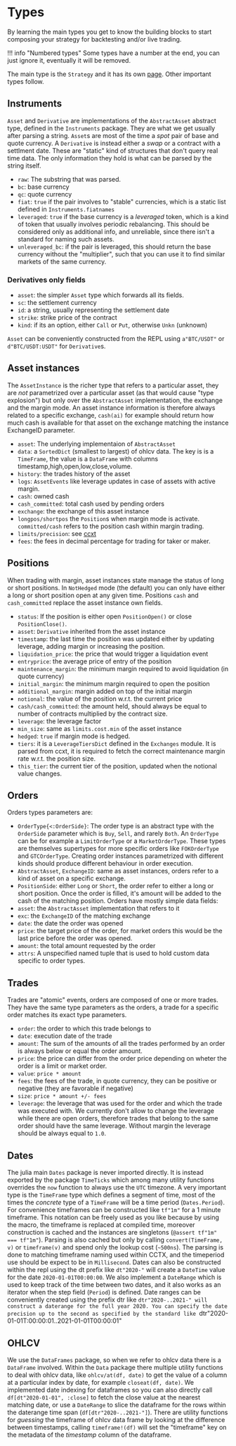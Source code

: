 # Types
By learning the main types you get to know the building blocks to start composing your strategy for backtesting and/or live trading.

!!! info "Numbered types"
    Some types have a number at the end, you can just ignore it, eventually it will be removed.
    
The main type is the `Strategy` and it has its own [page](./strategy.md).
Other important types follow.

## Instruments
`Asset` and `Derivative` are implementations of the `AbstractAsset` abstract type, defined in the `Instruments` package. They are what we get usually after parsing a string. `Asset`s are most of the time a _spot_ pair of base and quote currency. A `Derivative` is instead either a _swap_ or a contract with a settlment date. These are "static" kind of structures that don't query real time data. The only information they hold is what can be parsed by the string itself.
- `raw`: The substring that was parsed.
- `bc`: base currency
- `qc`: quote currency
- `fiat`: `true` if the pair involves to "stable" currencies, which is a static list defined in `Instruments.fiatnames`
- `leveraged`: `true` if the base currency is a _leveraged_ token, which is a kind of token that usually involves periodic rebalancing. This should be considered only as additional info, and unreliable, since there isn't a standard for naming such assets.
- `unleveraged_bc`: if the pair is leveraged, this should return the base currency without the "multiplier", such that you can use it to find similar markets of the same currency.
### Derivatives only fields
- `asset`: the simpler `Asset` type which forwards all its fields.
- `sc`: the settlement currency
- `id`: a string, usually representing the settlement date
- `strike`: strike price of the contract
- `kind`: if its an option, either `Call` or `Put`, otherwise `Unkn` (unknown)

`Asset` can be conveniently constructed from the REPL using `a"BTC/USDT"` or `d"BTC/USDT:USDT"` for `Derivative`s.

## Asset instances

The `AssetInstance` is the richer type that refers to a particular asset, they are _not_ parametrized over a particular asset (as that would cause "type explosion") but only over the `AbstractAsset` implementation, the exchange and the margin mode. An asset instance information is therefore always related to a specific exchange, `cash(ai)` for example should return how much cash is available for that asset on the exchange matching the instance ExchangeID parameter.
- `asset`: The underlying implementaion of `AbstractAsset`
- `data`: a `SortedDict` (smallest to largest) of ohlcv data. The key is is a `TimeFrame`, the value is a `DataFrame` with columns timestamp,high,open,low,close,volume.
- `history`: the trades history of the asset
- `logs`: `AssetEvents` like leverage updates in case of assets with active margin.
- `cash`: owned cash
- `cash_committed`: total cash used by pending orders
- `exchange`: the exchange of this asset instance
- `longpos/shortpos` the `Position`s when margin mode is activate. `committed/cash` refers to the position cash within margin trading.
- `limits/precision`: see [ccxt](https://docs.ccxt.com/#/README?id=precision-and-limits)
- `fees`: the fees in decimal percentage for trading for taker or maker.

## Positions
When trading with margin, asset instances state manage the status of long or short positions. In `NotHedged` mode (the default) you can only have either a long or short position open at any given time. Positions `cash` and `cash_committed` replace the asset instance own fields.
- `status`: If the position is either open `PositionOpen()` or close `PositionClose()`.
- `asset`: `Derivative` inherited from the asset instance
- `timestamp`: the last time the position was updated either by updating leverage, adding margin or increasing the position.
- `liquidation_price`: the price that would trigger a liquidation event
- `entryprice`: the average price of entry of the position
- `maintenance_margin`: the minimum margin required to avoid liquidation (in quote currency)
- `initial_margin`: the minimum margin required to open the position
- `additional_margin`: margin added on top of the initial margin
- `notional`: the value of the position w.r.t. the current price
- `cash/cash_committed`: the amount held, should always be equal to number of contracts multiplied by the contract size.
- `leverage`: the leverage factor
- `min_size`: same as `limits.cost.min` of the asset instance
- `hedged`: `true` if margin mode is hedged.
- `tiers`: it is a `LeverageTiersDict` defined in the `Exchanges` module. It is parsed from ccxt, it is required to fetch the correct maintenance margin rate w.r.t. the position size.
- `this_tier`: the current tier of the position, updated when the notional value changes.

## Orders
Orders types parameters are:
- `OrderType{<:OrderSide}`: The order type is an abstract type with the `OrderSide` parameter which is `Buy`, `Sell`, and rarely `Both`. An `OrderType` can be for example a `LimitOrderType` or a `MarketOrderType`. These types are themselves supertypes for more specific orders like `FOKOrderType` and `GTCOrderType`. Creating order instances parametrized with different kinds should produce different behaviour in order execution.
- `AbstractAsset`, `ExchangeID`: same as asset instances, orders refer to a kind of asset on a specific exchange.
- `PositionSide`: either `Long` or `Short`, the order refer to either a long or short position. Once the order is filled, it's amount will be added to the cash of the matching position.
Orders have mostly simple data fields:
- `asset`: the `AbstractAsset` implementation that refers to it
- `exc`: the `ExchangeID` of the matching exchange
- `date`: the date the order was opened
- `price`: the target price of the order, for market orders this would be the last price before the order was opened.
- `amount`: the total amount requested by the order
- `attrs`: A unspecified named tuple that is used to hold custom data specific to order types.

## Trades
Trades are "atomic" events, orders are composed of one or more trades. They have the same type parameters as the orders, a trade for a specific order matches its exact type parameters.
- `order`: the order to which this trade belongs to
- `date`: execution date of the trade
- `amount`: The sum of the amounts of all the trades performed by an order is always below or equal the order amount.
- `price`: the price can differ from the order price depending on wheter the order is a limit or market order.
- `value`: `price * amount`
- `fees`: the fees of the trade, in quote currency, they can be positive or negative (they are favorable if negative)
- `size`: `price * amount +/- fees`
- `leverage`: the leverage that was used for the order and which the trade was executed with. We currently don't allow to change the leverage while there are open orders, therefore trades that belong to the same order should have the same leverage. Without margin the leverage should be always equal to `1.0`.

## Dates
The julia main `Dates` package is never imported directly. It is instead exported by the package `TimeTicks` which among many utility functions overrides the `now` function to always use the `UTC` timezone.
A very important type is the `TimeFrame` type which defines a segment of time, most of the times the _concrete_ type of a `TimeFrame` will be a time period (`Dates.Period`).
For convenience timeframes can be constructed like `tf"1m"` for a 1 minute timeframe. This notation can be freely used as you like because by using the macro, the timeframe is replaced at compiled time, moreover construction is cached and the instances are singletons (`@assert tf"1m" === tf"1m"`). Parsing is also cached but only by calling `convert(TimeFrame, v)` or `timeframe(v)` and spend only the lookup cost (`~500ns`).
The parsing is done to matching timeframe naming used within CCTX, and the timeperiod use should be expect to be in `Millisecond`.
Dates can also be constructed within the repl using the dt prefix like `dt"2020-"` will create a `DateTime` value for the date `2020-01-01T00:00:00`. We also implement a `DateRange` which is used to keep track of the time between two dates, and it also works as an iterator when the step field (`Period`) is defined. Date ranges can be conveniently created using the prefix dtr like `dtr"2020-..2021-" will construct a daterange for the full year 2020. You can specify the date precision up to the second as specified by the standard like `dtr"2020-01-01T:00:00:01..2021-01-01T00:00:01"

## OHLCV
We use the `DataFrames` package, so when we refer to ohlcv data there is a `DataFrame` involved. Within the `Data` package there multiple utility functions to deal with ohlcv data, like `ohlcv/at(df, date)` to get the value of a column at a particular index by date, for example `closeat(df, date)`. We implemented date indexing for dataframes so you can also directly call `df[dt"2020-01-01", :close]` to fetch the close value at the nearest matching date, or use a `DateRange` to slice the dataframe for the rows within the daterange time span (`df[dtr"2020-..2021-"]`). There are utility functions for _guessing_ the timeframe of ohlcv data frame by looking at the difference between timestamps, calling `timeframe!(df)` will set the "timeframe" key on the metadata of the _timestamp_ column of the dataframe.
